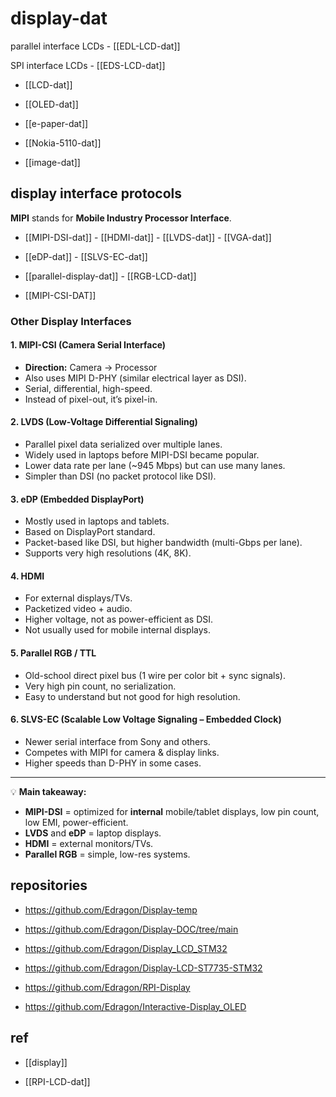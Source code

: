 
# display-dat

parallel interface LCDs - [[EDL-LCD-dat]]

SPI interface LCDs - [[EDS-LCD-dat]]

- [[LCD-dat]]

- [[OLED-dat]]

- [[e-paper-dat]]

- [[Nokia-5110-dat]]

- [[image-dat]]

## display interface protocols 

**MIPI** stands for **Mobile Industry Processor Interface**.

- [[MIPI-DSI-dat]]  - [[HDMI-dat]] - [[LVDS-dat]] - [[VGA-dat]]

- [[eDP-dat]] - [[SLVS-EC-dat]]

- [[parallel-display-dat]] - [[RGB-LCD-dat]]

- [[MIPI-CSI-DAT]]

### Other Display Interfaces

#### 1. **MIPI-CSI** (Camera Serial Interface)
- **Direction:** Camera → Processor
- Also uses MIPI D-PHY (similar electrical layer as DSI).
- Serial, differential, high-speed.
- Instead of pixel-out, it’s pixel-in.

#### 2. **LVDS** (Low-Voltage Differential Signaling)
- Parallel pixel data serialized over multiple lanes.
- Widely used in laptops before MIPI-DSI became popular.
- Lower data rate per lane (~945 Mbps) but can use many lanes.
- Simpler than DSI (no packet protocol like DSI).

#### 3. **eDP** (Embedded DisplayPort)
- Mostly used in laptops and tablets.
- Based on DisplayPort standard.
- Packet-based like DSI, but higher bandwidth (multi-Gbps per lane).
- Supports very high resolutions (4K, 8K).

#### 4. **HDMI**
- For external displays/TVs.
- Packetized video + audio.
- Higher voltage, not as power-efficient as DSI.
- Not usually used for mobile internal displays.

#### 5. **Parallel RGB / TTL**
- Old-school direct pixel bus (1 wire per color bit + sync signals).
- Very high pin count, no serialization.
- Easy to understand but not good for high resolution.

#### 6. **SLVS-EC** (Scalable Low Voltage Signaling – Embedded Clock)
- Newer serial interface from Sony and others.
- Competes with MIPI for camera & display links.
- Higher speeds than D-PHY in some cases.

---

💡 **Main takeaway:**  
- **MIPI-DSI** = optimized for **internal** mobile/tablet displays, low pin count, low EMI, power-efficient.  
- **LVDS** and **eDP** = laptop displays.  
- **HDMI** = external monitors/TVs.  
- **Parallel RGB** = simple, low-res systems.



## repositories 

- https://github.com/Edragon/Display-temp
- https://github.com/Edragon/Display-DOC/tree/main



- https://github.com/Edragon/Display_LCD_STM32
- https://github.com/Edragon/Display-LCD-ST7735-STM32


- https://github.com/Edragon/RPI-Display

- https://github.com/Edragon/Interactive-Display_OLED


## ref 

- [[display]]

- [[RPI-LCD-dat]]



